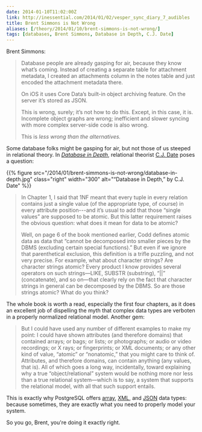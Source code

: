 ```yaml
--- 
date: 2014-01-10T11:02:00Z
link: http://inessential.com/2014/01/02/vesper_sync_diary_7_audibles
title: Brent Simmons is Not Wrong
aliases: [/theory/2014/01/10/brent-simmons-is-not-wrong/]
tags: [databases, Brent Simmons, Database in Depth, C.J. Date]
---
```


Brent Simmons:

> Database people are already gasping for air, because they know what’s coming.
> Instead of creating a separate table for attachment metadata, I created an
> attachments column in the notes table and just encoded the attachment
> metadata there.
> 
> On iOS it uses Core Data’s built-in object archiving feature. On the server
> it’s stored as JSON.
> 
> This is wrong, surely; it’s not how to do this. Except, in this case, it is.
> Incomplete object graphs are wrong; inefficient and slower syncing with more
> complex server-side code is also wrong.
>
> This is *less wrong than the alternatives.*

Some database folks might be gasping for air, but not those of us steeped in
relational theory. In *[Database in Depth]*, relational theorist [C.J. Date]
poses a question:

{{% figure src="/2014/01/brent-simmons-is-not-wrong/database-in-depth.jpg" class="right" width="300" alt="“Database in Depth,” by C.J. Date" %}}

> In Chapter 1, I said that 1NF meant that every tuple in every relation
> contains just a single value (of the appropriate type, of course) in every
> attribute position---and it’s usual to add that those “single values” are
> supposed to be atomic. But this latter requirement raises the obvious
> question: what does it mean for data to be atomic?
> 
> Well, on page 6 of the book mentioned earlier, Codd defines atomic data as
> data that “cannot be decomposed into smaller pieces by the DBMS (excluding
> certain special functions).” But even if we ignore that parenthetical
> exclusion, this definition is a trifle puzzling, and not very precise. For
> example, what about character strings? Are character strings atomic? Every
> product I know provides several operators on such strings—LIKE, SUBSTR
> (substring), “||” (concatenate), and so on—that clearly rely on the fact that
> character strings in general can be decomposed by the DBMS. So are those
> strings atomic? What do you think?

The whole book is worth a read, especially the first four chapters, as it
does an excellent job of dispelling the myth that complex data types are
verboten in a properly normalized relational model. Another gem:

> But I could have used any number of different examples to make my point: I
> could have shown attributes (and therefore domains) that contained arrays; or
> bags; or lists; or photographs; or audio or video recordings; or X rays; or
> fingerprints; or XML documents; or any other kind of value, “atomic” or
> “nonatomic,” that you might care to think of. Attributes, and therefore
> domains, can contain anything (any values, that is). All of which goes a long
> way, incidentally, toward explaining why a true “object/relational” system
> would be nothing more nor less than a true relational system—which is to say,
> a system that supports the relational model, with all that such support
> entails.

This is exactly why PostgreSQL offers [array], [XML], and [JSON] data types:
because sometimes, they are exactly what you need to properly model your
system.

So you go, Brent, you're doing it exactly right.

[Database in Depth]: http://www.amazon.com/Database-Depth-Relational-Theory-Practitioners/dp/0596100124/justatheory-20
[C.J. Date]: http://en.wikipedia.org/wiki/Christopher_J._Date
[array]: http://www.postgresql.org/docs/current/static/arrays.html
[XML]: http://www.postgresql.org/docs/current/static/datatype-xml.html
[JSON]: http://www.postgresql.org/docs/current/static/datatype-json.html
